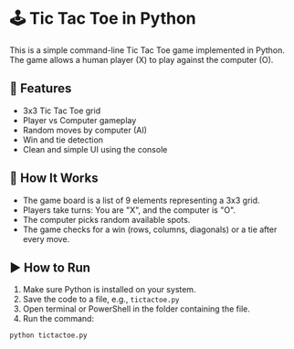 # 🕹️ Tic Tac Toe in Python

This is a simple command-line Tic Tac Toe game implemented in Python. The game allows a human player (X) to play against the computer (O).

## 📌 Features

- 3x3 Tic Tac Toe grid
- Player vs Computer gameplay
- Random moves by computer (AI)
- Win and tie detection
- Clean and simple UI using the console

## 🧠 How It Works

- The game board is a list of 9 elements representing a 3x3 grid.
- Players take turns: You are "X", and the computer is "O".
- The computer picks random available spots.
- The game checks for a win (rows, columns, diagonals) or a tie after every move.

## ▶️ How to Run

1. Make sure Python is installed on your system.
2. Save the code to a file, e.g., `tictactoe.py`
3. Open terminal or PowerShell in the folder containing the file.
4. Run the command:

```bash
python tictactoe.py

